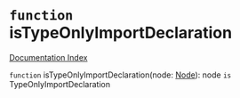 # `function` isTypeOnlyImportDeclaration

[Documentation Index](../README.md)

`function` isTypeOnlyImportDeclaration(node: [Node](../interface.Node/README.md)): node `is` TypeOnlyImportDeclaration